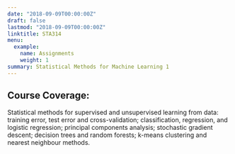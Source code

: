 ```yaml
---
date: "2018-09-09T00:00:00Z"
draft: false
lastmod: "2018-09-09T00:00:00Z"
linktitle: STA314 
menu:
  example:
    name: Assignments
    weight: 1
summary: Statistical Methods for Machine Learning 1
---
```


## Course Coverage:

Statistical methods for supervised and unsupervised learning from data: training error, test error and cross-validation; classification, regression, and logistic regression; principal components analysis; stochastic gradient descent; decision trees and random forests; k-means clustering and nearest neighbour methods. 
